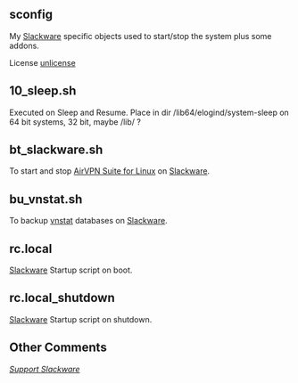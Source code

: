 ## sconfig
My [Slackware](http://www.slackware.com/) specific objects
used to start/stop the system plus some addons.

License [unlicense](https://unlicense.org)

## 10\_sleep.sh
Executed on Sleep and Resume.
Place in dir /lib64/elogind/system-sleep
on 64 bit systems, 32 bit, maybe /lib/ ?

## bt\_slackware.sh
To start and stop
[AirVPN Suite for Linux](https://airvpn.org/suite/readme/)
on [Slackware](http://www.slackware.com/).

## bu\_vnstat.sh
To backup
[vnstat](https://humdi.net/vnstat/)
databases on
[Slackware](http://www.slackware.com/).

## rc.local
[Slackware](http://www.slackware.com/)
Startup script on boot.

## rc.local\_shutdown
[Slackware](http://www.slackware.com/)
Startup script on shutdown.

## Other Comments
*[Support Slackware](https://www.patreon.com/slackwarelinux/overview)*
